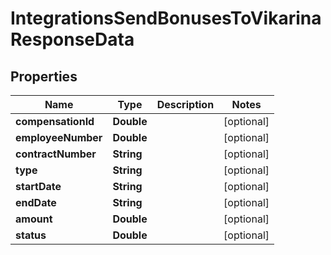 

# IntegrationsSendBonusesToVikarinaResponseData


## Properties

| Name | Type | Description | Notes |
|------------ | ------------- | ------------- | -------------|
|**compensationId** | **Double** |  |  [optional] |
|**employeeNumber** | **Double** |  |  [optional] |
|**contractNumber** | **String** |  |  [optional] |
|**type** | **String** |  |  [optional] |
|**startDate** | **String** |  |  [optional] |
|**endDate** | **String** |  |  [optional] |
|**amount** | **Double** |  |  [optional] |
|**status** | **Double** |  |  [optional] |



